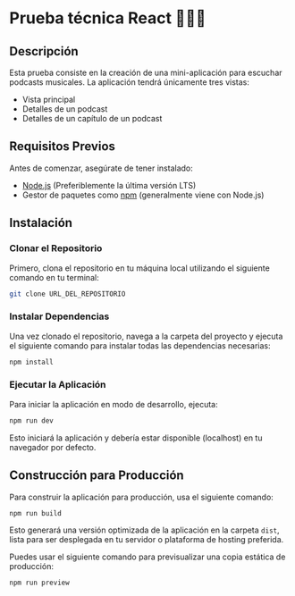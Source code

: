 # Prueba técnica React 🧙‍♂️🚀

## Descripción
Esta prueba consiste en la creación de una mini-aplicación para escuchar
podcasts musicales.
La aplicación tendrá únicamente tres vistas:
- Vista principal
- Detalles de un podcast
- Detalles de un capítulo de un podcast


## Requisitos Previos
Antes de comenzar, asegúrate de tener instalado:
- [Node.js](https://nodejs.org/) (Preferiblemente la última versión LTS)
- Gestor de paquetes como [npm](https://www.npmjs.com/) (generalmente viene con Node.js)

## Instalación

### Clonar el Repositorio
Primero, clona el repositorio en tu máquina local utilizando el siguiente comando en tu terminal:

```sh
git clone URL_DEL_REPOSITORIO
```

### Instalar Dependencias
Una vez clonado el repositorio, navega a la carpeta del proyecto y ejecuta el siguiente comando para instalar todas las dependencias necesarias:

```sh
npm install
```

### Ejecutar la Aplicación
Para iniciar la aplicación en modo de desarrollo, ejecuta:

```sh
npm run dev
```

Esto iniciará la aplicación y debería estar disponible (localhost) en tu navegador por defecto.

## Construcción para Producción
Para construir la aplicación para producción, usa el siguiente comando:

```sh
npm run build
```

Esto generará una versión optimizada de la aplicación en la carpeta `dist`, lista para ser desplegada en tu servidor o plataforma de hosting preferida.

Puedes usar el siguiente comando para previsualizar una copia estática de producción:

```sh
npm run preview
```



